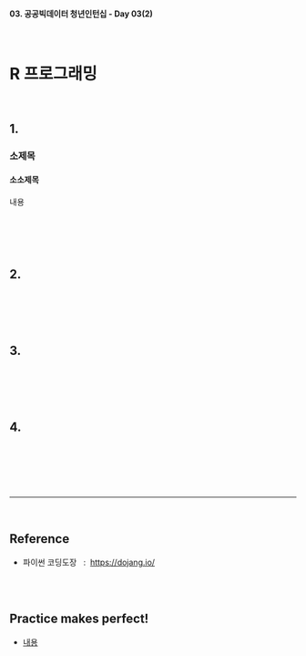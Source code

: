 <br>

#### 03. 공공빅데이터 청년인턴십 - Day 03(2)

<br>

# R 프로그래밍

<br>

## 1.

### 소제목

#### 소소제목 

내용

<br>

```r

```

<br>




## 2.

<br>

```py

```

<br>



## 3.

<br>

```py

```

<br>



## 4.

<br>

```py

```

<br>





<br>

---

<br>

## Reference <br>

- 파이썬 코딩도장 &nbsp; : &nbsp;<https://dojang.io/> <br>

<br>
<br>

## Practice makes perfect! <br>

- [내용](주소)
